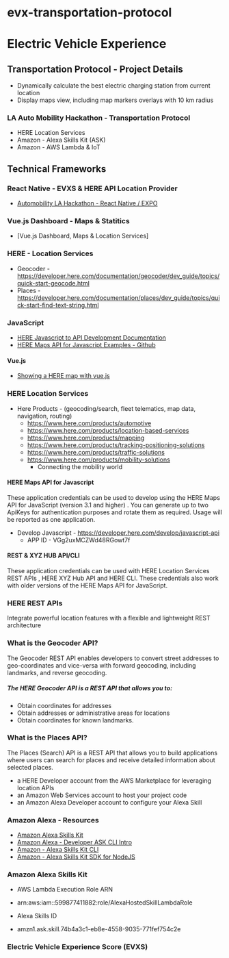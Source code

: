 # evx-transportation-protocol
# Electric Vehicle Experience
## Transportation Protocol - Project Details 

* Dynamically calculate the best electric charging station from current location
* Display maps view, including map markers overlays with 10 km radius

### LA Auto Mobility Hackathon - Transportation Protocol
- HERE Location Services
- Amazon - Alexa Skills Kit (ASK)
- Amazon - AWS Lambda & IoT

## Technical Frameworks 

### React Native - EVXS & HERE API Location Provider 
* [Automobility LA Hackathon - React Native / EXPO](https://github.com/DarrenRF/automobility-hackathon)

### Vue.js Dashboard - Maps & Statitics
* [Vue.js Dashboard, Maps & Location Services]

### HERE - Location Services 
* Geocoder - https://developer.here.com/documentation/geocoder/dev_guide/topics/quick-start-geocode.html
* Places - https://developer.here.com/documentation/places/dev_guide/topics/quick-start-find-text-string.html

### JavaScript 
* [HERE Javascript to API Development Documentation](https://developer.here.com/develop/javascript-api) 
* [HERE Maps API for Javascript Examples -  Github](https://github.com/heremaps/maps-api-for-javascript-examples)

#### Vue.js
 * [Showing a HERE map with vue.js](https://developer.here.com/blog/showing-a-here-map-with-the-vue.js-javascript-framework)

### HERE Location Services

* Here Products - (geocoding/search, fleet telematics, map data, navigation, routing)
    * https://www.here.com/products/automotive
    * https://www.here.com/products/location-based-services
    * https://www.here.com/products/mapping
    * https://www.here.com/products/tracking-positioning-solutions
    * https://www.here.com/products/traffic-solutions
    * https://www.here.com/products/mobility-solutions
        * Connecting the mobility world

#### HERE Maps API for Javascript
These application credentials can be used to develop using the HERE Maps API for JavaScript (version 3.1 and higher) . You can generate up to two ApiKeys for authentication purposes and rotate them as required. Usage will be reported as one application.

* Develop Javascript - https://developer.here.com/develop/javascript-api
    * APP ID - VGg2uxMCZWd48RGowt7f

#### REST & XYZ HUB API/CLI
These application credentials can be used with HERE Location Services REST APIs , HERE XYZ Hub API and HERE CLI. These credentials also work with older versions of the HERE Maps API for JavaScript.

### HERE REST APIs
Integrate powerful location features with a flexible and lightweight REST architecture

### What is the Geocoder API?
The Geocoder REST API enables developers to convert street addresses to geo-coordinates and vice-versa with forward geocoding, including landmarks, and reverse geocoding.

##### The HERE Geocoder API is a REST API that allows you to:

* Obtain coordinates for addresses
* Obtain addresses or administrative areas for locations
* Obtain coordinates for known landmarks.

### What is the Places API?
The Places (Search) API is a REST API that allows you to build applications where users can search for places and receive detailed information about selected places.

* a HERE Developer account from the AWS Marketplace for leveraging location APIs
* an Amazon Web Services account to host your project code
* an Amazon Alexa Developer account to configure your Alexa Skill

### Amazon Alexa - Resources
* [Amazon Alexa Skills Kit](https://developer.amazon.com/en-US/alexa/alexa-skills-kit)
* [Amazon Alexa - Developer ASK CLI Intro](https://developer.amazon.com/docs/smapi/ask-cli-intro.html) 
* [Amazon - Alexa Skills Kit CLI](https://developer.amazon.com/docs/smapi/quick-start-alexa-skills-kit-command-line-interface.html)
* [Amazon - Alexa Skills Kit SDK for NodeJS](https://github.com/alexa/alexa-skills-kit-sdk-for-nodejs)

### Amazon Alexa Skills Kit 
* AWS Lambda Execution Role ARN
- arn:aws:iam::599877411882:role/AlexaHostedSkillLambdaRole
* Alexa Skills ID
- amzn1.ask.skill.74b4a3c1-eb8e-4558-9035-771fef754c2e

### Electric Vehicle Experience Score (EVXS)
